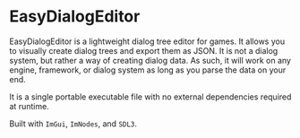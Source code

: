 # EasyDialogEditor

EasyDialogEditor is a lightweight dialog tree editor for games. It allows you to visually create dialog trees and export them as JSON.
It is not a dialog system, but rather a way of creating dialog data. As such, it will work on any engine, framework, or dialog system as long as you parse the data on your end.

It is a single portable executable file with no external dependencies required at runtime.

Built with `ImGui`, `ImNodes`, and `SDL3`.